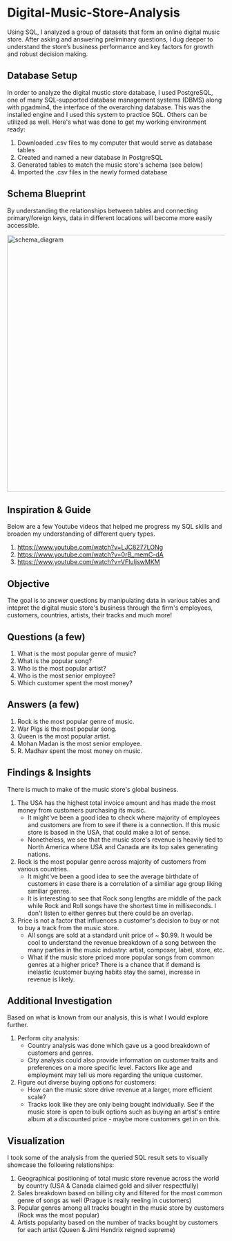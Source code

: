 # Digital-Music-Store-Analysis
Using SQL, I analyzed a group of datasets that form an online digital music store. After asking and answering preliminary questions, I dug deeper to understand the store’s business performance and key factors for growth and robust decision making. 

## Database Setup 
In order to analyze the digital mustic store database, I used PostgreSQL, one of many SQL-supported database management systems (DBMS) along with pgadmin4, the interface of the overarching database. This was the installed engine and I used this system to practice SQL. Others can be utilized as well. Here's what was done to get my working environment ready: 
  1. Downloaded .csv files to my computer that would serve as database tables
  2. Created and named a new database in PostgreSQL 
  3. Generated tables to match the music store's schema (see below) 
  4. Imported the .csv files in the newly formed database 

## Schema Blueprint 
By understanding the relationships between tables and connecting primary/foreign keys, data in different locations will become more easily accessible. 

<img width="594" alt="schema_diagram" src="https://github.com/user-attachments/assets/47c0f09b-9232-4896-ba32-354cb3d44234">

## Inspiration & Guide
Below are a few Youtube videos that helped me progress my SQL skills and broaden my understanding of different query types. 
  1. https://www.youtube.com/watch?v=LJC8277LONg
  2. https://www.youtube.com/watch?v=0rB_memC-dA
  3. https://www.youtube.com/watch?v=VFIuIjswMKM

## Objective
The goal is to answer questions by manipulating data in various tables and intepret the digital music store's business through the firm's employees, customers, countries, artists, their tracks and much more!  

## Questions (a few)
  1. What is the most popular genre of music? 
  2. What is the popular song?
  3. Who is the most popular artist?
  4. Who is the most senior employee? 
  5. Which customer spent the most money? 

## Answers (a few)
  1. Rock is the most popular genre of music. 
  2. War Pigs is the most popular song. 
  3. Queen is the most popular artist. 
  4. Mohan Madan is the most senior employee. 
  5. R. Madhav spent the most money on music. 

## Findings & Insights
There is much to make of the music store's global business. 
  1. The USA has the highest total invoice amount and has made the most money from customers purchasing its music.
     - It might've been a good idea to check where majority of employees and customers are from to see if there is a connection. If this music store is based in the USA, that could make a lot of sense.
     - Nonetheless, we see that the music store's revenue is heavily tied to North America where USA and Canada are its top sales generating nations. 
  2. Rock is the most popular genre across majority of customers from various countries.
     - It might've been a good idea to see the average birthdate of customers in case there is a correlation of a similiar age group liking similiar genres.
     - It is interesting to see that Rock song lengths are middle of the pack while Rock and Roll songs have the shortest time in milliseconds. I don't listen to either genres but there could be an overlap. 
  3. Price is not a factor that influences a customer's decision to buy or not to buy a track from the music store.
     - All songs are sold at a standard unit price of ~ $0.99. It would be cool to understand the revenue breakdown of a song between the many parties in the music industry: artist, composer, label, store, etc. 
     - What if the music store priced more popular songs from common genres at a higher price? There is a chance that if demand is inelastic (customer buying habits stay the same), increase in revenue is likely.   

## Additional Investigation
Based on what is known from our analysis, this is what I would explore further. 
  1. Perform city analysis: 
     - Country analysis was done which gave us a good breakdown of customers and genres.
     - City analysis could also provide information on customer traits and preferences on a more specific level. Factors like age and employment may tell us more regarding the unique customer. 
  2. Figure out diverse buying options for customers: 
     - How can the music store drive revenue at a larger, more efficient scale?
     - Tracks look like they are only being bought individually. See if the music store is open to bulk options such as buying an artist's entire album at a discounted price - maybe more customers get in on this.
    
## Visualization
I took some of the analysis from the queried SQL result sets to visually showcase the following relationships:
  1. Geographical positioning of total music store revenue across the world by country (USA & Canada claimed gold and silver respectfully)
  2. Sales breakdown based on billing city and filtered for the most common genre of songs as well (Prague is really reeling in customers)
  3. Popular genres among all tracks bought in the music store by customers (Rock was the most popular)
  4. Artists popularity based on the number of tracks bought by customers for each artist (Queen & Jimi Hendrix reigned supreme) 


